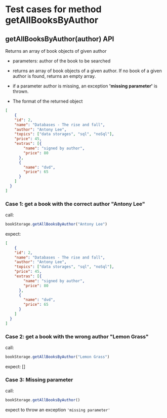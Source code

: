 # Test cases for method getAllBooksByAuthor

## getAllBooksByAuthor(author) API

Returns an array of book objects of given author

- parameters: author of the book to be searched
- returns an array of book objects of a given author. If no book of a given author is found, returns an empty array.
- if a parameter author is missing, an exception **'missing parameter'** is thrown.

- The format of the returned object
```json
[
    {
    "id": 2,
    "name": "Databases - The rise and fall",
    "author": "Antony Lee",
    "topics": ["data storages", "sql", "noSql"],
    "price": 45,
    "extras": [{
        "name": "signed by author",
        "price": 80
      },
      {
        "name": "dvd",
        "price": 65
      }
    ]
  }
]
```

### Case 1: get a book with the correct author "Antony Lee"

call:
```js
bookStorage.getAllBooksByAuthor("Antony Lee")
```

expect:
```json
[
    {
    "id": 2,
    "name": "Databases - The rise and fall",
    "author": "Antony Lee",
    "topics": ["data storages", "sql", "noSql"],
    "price": 45,
    "extras": [{
        "name": "signed by author",
        "price": 80
      },
      {
        "name": "dvd",
        "price": 65
      }
    ]
  }
]
```

### Case 2: get a book with the wrong author "Lemon Grass"

call:
```js
bookStorage.getAllBooksByAuthor("Lemon Grass")
```

expect:
[]

### Case 3: Missing parameter

call:
```js
bookStorage.getAllBooksByAuthor()
```

expect to throw an exception `'missing parameter'`